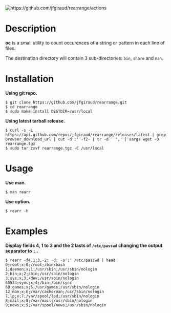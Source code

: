 ![<https://github.com/jfgiraud/rearrange/actions>](https://img.shields.io/github/actions/workflow/status/jfgiraud/rearrange/main.yml?label=CI)

Description
===========

**oc** is a small utility to count occurences of a string or pattern in
each line of files.

The destination directory will contain 3 sub-directories: `bin`, `share`
and `man`.

Installation
============

**Using git repo.**

    $ git clone https://github.com/jfgiraud/rearrange.git
    $ cd rearrange
    $ sudo make install DESTDIR=/usr/local

**Using latest tarball release.**

    $ curl -s -L https://api.github.com/repos/jfgiraud/rearrange/releases/latest | grep browser_download_url | cut -d':' -f2- | tr -d ' ",' | xargs wget -O rearrange.tgz
    $ sudo tar zxvf rearrange.tgz -C /usr/local

Usage
=====

**Use man.**

    $ man rearr

**Use option.**

    $ rearr -h

Examples
========

**Display fields 4, 1 to 3 and the 2 lasts of `/etc/passwd` changing the
output separator to `;`..**

    $ rearr -f4,1:3,-2: -d: -o';' /etc/passwd | head
    0;root;x;0;/root;/bin/bash
    1;daemon;x;1;/usr/sbin;/usr/sbin/nologin
    2;bin;x;2;/bin;/usr/sbin/nologin
    3;sys;x;3;/dev;/usr/sbin/nologin
    65534;sync;x;4;/bin;/bin/sync
    60;games;x;5;/usr/games;/usr/sbin/nologin
    12;man;x;6;/var/cache/man;/usr/sbin/nologin
    7;lp;x;7;/var/spool/lpd;/usr/sbin/nologin
    8;mail;x;8;/var/mail;/usr/sbin/nologin
    9;news;x;9;/var/spool/news;/usr/sbin/nologin

